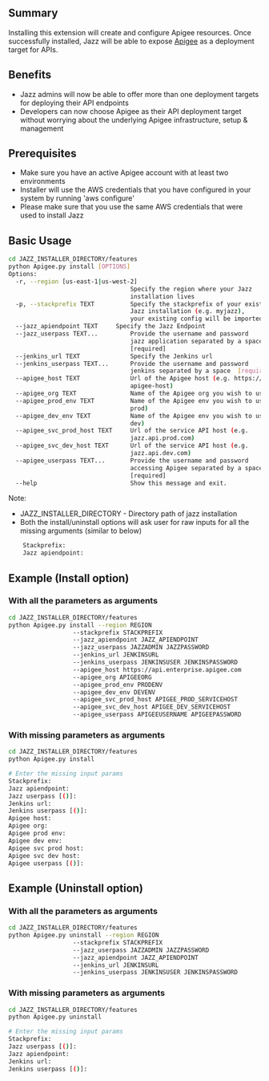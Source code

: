 ## Summary
Installing this extension will create and configure Apigee resources. Once successfully installed, Jazz will be able to expose [Apigee](https://apigee.com/api-management/#/homepage) as a deployment target for APIs.

## Benefits
- Jazz admins will now be able to offer more than one deployment targets for deploying their API endpoints
- Developers can now choose Apigee as their API deployment target without worrying about the underlying Apigee infrastructure, setup & management

## Prerequisites
- Make sure you have an active Apigee account with at least two environments
- Installer will use the AWS credentials that you have configured in your system by running 'aws configure'
- Please make sure that you use the same AWS credentials that were used to install Jazz

## Basic Usage

```sh
cd JAZZ_INSTALLER_DIRECTORY/features
python Apigee.py install [OPTIONS]
Options:
  -r, --region [us-east-1|us-west-2]
                                  Specify the region where your Jazz
                                  installation lives
  -p, --stackprefix TEXT          Specify the stackprefix of your existing
                                  Jazz installation (e.g. myjazz),
                                  your existing config will be imported
  --jazz_apiendpoint TEXT     Specify the Jazz Endpoint
  --jazz_userpass TEXT...         Provide the username and password     of the
                                  jazz application separated by a space
                                  [required]
  --jenkins_url TEXT              Specify the Jenkins url
  --jenkins_userpass TEXT...      Provide the username and password     of the
                                  jenkins separated by a space  [required]
  --apigee_host TEXT              Url of the Apigee host (e.g. https://my-
                                  apigee-host)
  --apigee_org TEXT               Name of the Apigee org you wish to use
  --apigee_prod_env TEXT          Name of the Apigee env you wish to use (e.g.
                                  prod)
  --apigee_dev_env TEXT           Name of the Apigee env you wish to use (e.g.
                                  dev)
  --apigee_svc_prod_host TEXT     Url of the service API host (e.g.
                                  jazz.api.prod.com)
  --apigee_svc_dev_host TEXT      Url of the service API host (e.g.
                                  jazz.api.dev.com)
  --apigee_userpass TEXT...       Provide the username and password     when
                                  accessing Apigee separated by a space
                                  [required]
  --help                          Show this message and exit.

```
Note:
   - JAZZ_INSTALLER_DIRECTORY - Directory path of jazz installation
   - Both the  install/uninstall options will ask user for raw inputs for all the missing arguments (similar to below)
```sh
    Stackprefix:
    Jazz apiendpoint:
```

## Example (Install option)

### With all the parameters as arguments

```sh
cd JAZZ_INSTALLER_DIRECTORY/features
python Apigee.py install --region REGION
                  --stackprefix STACKPREFIX
                  --jazz_apiendpoint JAZZ_APIENDPOINT
                  --jazz_userpass JAZZADMIN JAZZPASSWORD
                  --jenkins_url JENKINSURL
                  --jenkins_userpass JENKINSUSER JENKINSPASSWORD
                  --apigee_host https://api.enterprise.apigee.com
                  --apigee_org APIGEEORG
                  --apigee_prod_env PRODENV
                  --apigee_dev_env DEVENV
                  --apigee_svc_prod_host APIGEE_PROD_SERVICEHOST
                  --apigee_svc_dev_host APIGEE_DEV_SERVICEHOST
                  --apigee_userpass APIGEEUSERNAME APIGEEPASSWORD

```

### With missing parameters as arguments ###

```sh
cd JAZZ_INSTALLER_DIRECTORY/features
python Apigee.py install

# Enter the missing input params
Stackprefix:
Jazz apiendpoint:
Jazz userpass [()]:
Jenkins url:
Jenkins userpass [()]:
Apigee host:
Apigee org:
Apigee prod env:
Apigee dev env:
Apigee svc prod host:
Apigee svc dev host:
Apigee userpass [()]:
```


## Example (Uninstall option)

### With all the parameters as arguments

```sh
cd JAZZ_INSTALLER_DIRECTORY/features
python Apigee.py uninstall --region REGION
                  --stackprefix STACKPREFIX
                  --jazz_userpass JAZZADMIN JAZZPASSWORD
                  --jazz_apiendpoint JAZZ_APIENDPOINT
                  --jenkins_url JENKINSURL
                  --jenkins_userpass JENKINSUSER JENKINSPASSWORD

```

### With missing parameters as arguments ###

```sh
cd JAZZ_INSTALLER_DIRECTORY/features
python Apigee.py uninstall

# Enter the missing input params
Stackprefix:
Jazz userpass [()]:
Jazz apiendpoint:
Jenkins url:
Jenkins userpass [()]:
```
